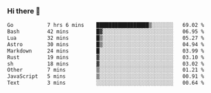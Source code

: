 ### Hi there 👋
<!--START_SECTION:waka-->

```txt
Go           7 hrs 6 mins    █████████████████▒░░░░░░░   69.02 %
Bash         42 mins         █▓░░░░░░░░░░░░░░░░░░░░░░░   06.95 %
Lua          32 mins         █▒░░░░░░░░░░░░░░░░░░░░░░░   05.27 %
Astro        30 mins         █▒░░░░░░░░░░░░░░░░░░░░░░░   04.94 %
Markdown     24 mins         █░░░░░░░░░░░░░░░░░░░░░░░░   03.99 %
Rust         19 mins         ▓░░░░░░░░░░░░░░░░░░░░░░░░   03.10 %
sh           18 mins         ▓░░░░░░░░░░░░░░░░░░░░░░░░   03.02 %
Other        7 mins          ▒░░░░░░░░░░░░░░░░░░░░░░░░   01.21 %
JavaScript   5 mins          ▒░░░░░░░░░░░░░░░░░░░░░░░░   00.91 %
Text         3 mins          ░░░░░░░░░░░░░░░░░░░░░░░░░   00.64 %
```

<!--END_SECTION:waka-->

<!--
**YoganshSharma/YoganshSharma** is a ✨ _special_ ✨ repository because its `README.md` (this file) appears on your GitHub profile.

Here are some ideas to get you started:

- 🔭 I’m currently working on ...
- 🌱 I’m currently learning ...
- 👯 I’m looking to collaborate on ...
- 🤔 I’m looking for help with ...
- 💬 Ask me about ...
- 📫 How to reach me: ...
- 😄 Pronouns: ...
- ⚡ Fun fact: ...
-->
